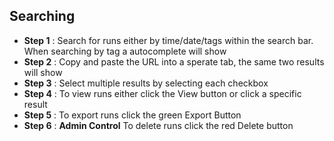 ## Searching

- **Step 1** : Search for runs either by time/date/tags within the search bar. When searching by tag a autocomplete will show
- **Step 2** : Copy and paste the URL into a sperate tab, the same two results will show
- **Step 3** : Select multiple results by selecting each checkbox
- **Step 4** : To view runs either click the View button or click a specific result
- **Step 5** : To export runs click the green Export Button
- **Step 6** : **Admin Control** To delete runs click the red Delete button
